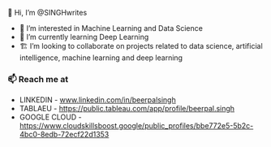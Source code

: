 👋 Hi, I’m @SINGHwrites
- 👀 I’m interested in Machine Learning and Data Science 
- 🌱 I’m currently learning Deep Learning 
- 🏗️ I’m looking to collaborate on projects related to data science, artificial intelligence, machine learning and deep learning 
### 📫 Reach me at
- LINKEDIN - www.linkedin.com/in/beerpalsingh
- TABLAEU -  https://public.tableau.com/app/profile/beerpal.singh
- GOOGLE CLOUD - https://www.cloudskillsboost.google/public_profiles/bbe772e5-5b2c-4bc0-8edb-72ecf22d1353

<!---
SINGHwrites/SINGHwrites is a ✨ special ✨ repository because its `README.md` (this file) appears on your GitHub profile.
You can click the Preview link to take a look at your changes.
--->
